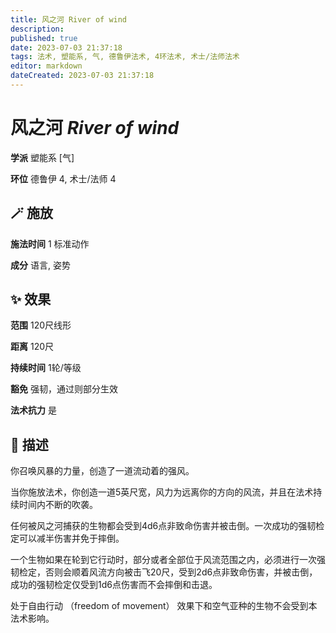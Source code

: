```yaml
---
title: 风之河 River of wind
description: 
published: true
date: 2023-07-03 21:37:18
tags: 法术, 塑能系, 气, 德鲁伊法术, 4环法术, 术士/法师法术
editor: markdown
dateCreated: 2023-07-03 21:37:18
---
```


# **风之河** *River of wind*

**学派** 塑能系 \[气\] 

**环位** 德鲁伊 4, 术士/法师 4

## 🪄 施放

**施法时间** 1 标准动作

**成分** 语言, 姿势

## ✨ 效果  

**范围** 120尺线形

**距离** 120尺  

**持续时间** 1轮/等级 

**豁免** 强韧，通过则部分生效

**法术抗力** 是

## 📖 描述

你召唤风暴的力量，创造了一道流动着的强风。

当你施放法术，你创造一道5英尺宽，风力为远离你的方向的风流，并且在法术持续时间内不断的吹袭。

任何被风之河捕获的生物都会受到4d6点非致命伤害并被击倒。一次成功的强韧检定可以减半伤害并免于摔倒。

一个生物如果在轮到它行动时，部分或者全部位于风流范围之内，必须进行一次强韧检定，否则会顺着风流方向被击飞20尺，受到2d6点非致命伤害，并被击倒，成功的强韧检定仅受到1d6点伤害而不会摔倒和击退。

处于自由行动 （freedom of movement） 效果下和空气亚种的生物不会受到本法术影响。
    